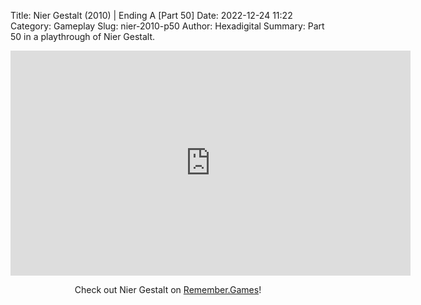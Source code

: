 Title: Nier Gestalt (2010) | Ending A [Part 50]
Date: 2022-12-24 11:22
Category: Gameplay
Slug: nier-2010-p50
Author: Hexadigital
Summary: Part 50 in a playthrough of Nier Gestalt.

<center><iframe src="https://www.youtube.com/embed/vZlU_k4rL7Q?feature=oembed" allow="accelerometer; autoplay; encrypted-media; gyroscope; picture-in-picture" width="640" height="360" frameborder="0"></iframe>

Check out Nier Gestalt on [Remember.Games](https://remember.games/game/2307/nier/)!</center>

